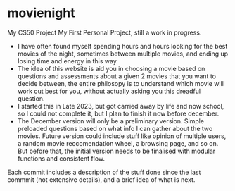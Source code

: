 # movienight
My CS50 Project
My First Personal Project, still a work in progress. 
- I have often found myself spending hours and hours looking for the best movies of the night, sometimes between multiple movies, and ending up losing time and energy in this way
- The idea of this website is aid you in choosing a movie based on questions and assessments about a given 2 movies that you want to decide between, the entire philosopy is to 
understand which movie will work out best for you, without actually asking you this dreadful question.
- I started this in Late 2023, but got carried away by life and now school, so I could not complete it, but I plan to finish it now before december.
- The December version will only be a preliminary version. Simple preloaded questions based on what info I can gather about the two movies. Future version could include stuff like
  opinion of multiple users, a random movie reccomendation wheel, a browsing page, and so on. But before that, the initial version needs to be finalised with modular functions and
  consistent flow.  

Each commit includes a description of the stuff done since the last commmit (not extensive details), and a brief idea of what is next.
